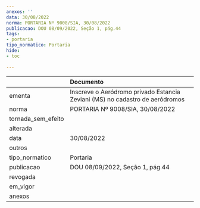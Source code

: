 ```yaml
---
anexos: ''
data: 30/08/2022
norma: PORTARIA Nº 9008/SIA, 30/08/2022
publicacao: DOU 08/09/2022, Seção 1, pág.44
tags:
- portaria
tipo_normatico: Portaria
hide: 
- toc 
 
---
```


|                    | Documento                                                                    |
|:-------------------|:-----------------------------------------------------------------------------|
| ementa             | Inscreve o Aeródromo privado Estancia Zeviani (MS) no cadastro de aeródromos |
| norma              | PORTARIA Nº 9008/SIA, 30/08/2022                                             |
| tornada_sem_efeito |                                                                              |
| alterada           |                                                                              |
| data               | 30/08/2022                                                                   |
| outros             |                                                                              |
| tipo_normatico     | Portaria                                                                     |
| publicacao         | DOU 08/09/2022, Seção 1, pág.44                                              |
| revogada           |                                                                              |
| em_vigor           |                                                                              |
| anexos             |                                                                              |